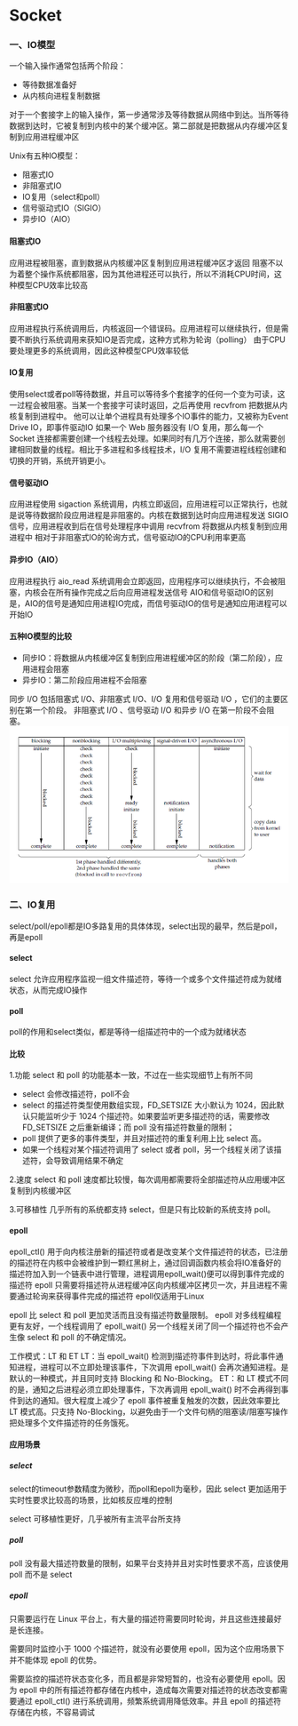 # Socket
### 一、IO模型
一个输入操作通常包括两个阶段：
* 等待数据准备好
* 从内核向进程复制数据

对于一个套接字上的输入操作，第一步通常涉及等待数据从网络中到达。当所等待数据到达时，它被复制到内核中的某个缓冲区。第二部就是把数据从内存缓冲区复制到应用进程缓冲区

Unix有五种IO模型：
* 阻塞式IO
* 非阻塞式IO
* IO复用（select和poll）
* 信号驱动式IO（SIGIO）
* 异步IO（AIO）
  
#### 阻塞式IO
应用进程被阻塞，直到数据从内核缓冲区复制到应用进程缓冲区才返回
阻塞不以为着整个操作系统都阻塞，因为其他进程还可以执行，所以不消耗CPU时间，这种模型CPU效率比较高

#### 非阻塞式IO
应用进程执行系统调用后，内核返回一个错误码。应用进程可以继续执行，但是需要不断执行系统调用来获知IO是否完成，这种方式称为轮询（polling）
由于CPU要处理更多的系统调用，因此这种模型CPU效率较低

#### IO复用
使用select或者poll等待数据，并且可以等待多个套接字的任何一个变为可读，这一过程会被阻塞。当某一个套接字可读时返回，之后再使用 recvfrom 把数据从内核复制到进程中。
他可以让单个进程具有处理多个IO事件的能力，又被称为Event Drive IO，即事件驱动IO
如果一个 Web 服务器没有 I/O 复用，那么每一个 Socket 连接都需要创建一个线程去处理。如果同时有几万个连接，那么就需要创建相同数量的线程。相比于多进程和多线程技术，I/O 复用不需要进程线程创建和切换的开销，系统开销更小。

#### 信号驱动IO
应用进程使用 sigaction 系统调用，内核立即返回，应用进程可以正常执行，也就是说等待数据阶段应用进程是非阻塞的。内核在数据到达时向应用进程发送 SIGIO 信号，应用进程收到后在信号处理程序中调用 recvfrom 将数据从内核复制到应用进程中
相对于非阻塞式IO的轮询方式，信号驱动IO的CPU利用率更高

#### 异步IO（AIO）
应用进程执行 aio_read 系统调用会立即返回，应用程序可以继续执行，不会被阻塞，内核会在所有操作完成之后向应用进程发送信号
AIO和信号驱动IO的区别是，AIO的信号是通知应用进程IO完成，而信号驱动IO的信号是通知应用进程可以开始IO

#### 五种IO模型的比较
* 同步IO：将数据从内核缓冲区复制到应用进程缓冲区的阶段（第二阶段），应用进程会阻塞
* 异步IO：第二阶段应用进程不会阻塞
  
同步 I/O 包括阻塞式 I/O、非阻塞式 I/O、I/O 复用和信号驱动 I/O ，它们的主要区别在第一个阶段。
非阻塞式 I/O 、信号驱动 I/O 和异步 I/O 在第一阶段不会阻塞。
![avatar](../static/五种IO模型.png)

### 二、IO复用
select/poll/epoll都是IO多路复用的具体体现，select出现的最早，然后是poll，再是epoll

#### select
select 允许应用程序监视一组文件描述符，等待一个或多个文件描述符成为就绪状态，从而完成IO操作

#### poll
poll的作用和select类似，都是等待一组描述符中的一个成为就绪状态

#### 比较
1.功能
select 和 poll 的功能基本一致，不过在一些实现细节上有所不同
* select 会修改描述符，poll不会
* select 的描述符类型使用数组实现，FD_SETSIZE 大小默认为 1024，因此默认只能监听少于 1024 个描述符。如果要监听更多描述符的话，需要修改 FD_SETSIZE 之后重新编译；而 poll 没有描述符数量的限制；
* poll 提供了更多的事件类型，并且对描述符的重复利用上比 select 高。
* 如果一个线程对某个描述符调用了 select 或者 poll，另一个线程关闭了该描述符，会导致调用结果不确定

2.速度
select 和 poll 速度都比较慢，每次调用都需要将全部描述符从应用缓冲区复制到内核缓冲区

3.可移植性
几乎所有的系统都支持 select，但是只有比较新的系统支持 poll。

#### epoll
epoll_ctl() 用于向内核注册新的描述符或者是改变某个文件描述符的状态，已注册的描述符在内核中会被维护到一颗红黑树上，通过回调函数内核会将IO准备好的描述符加入到一个链表中进行管理，进程调用epoll_wait()便可以得到事件完成的描述符
epoll 只需要将描述符从进程缓冲区向内核缓冲区拷贝一次，并且进程不需要通过轮询来获得事件完成的描述符
epoll仅适用于Linux

epoll 比 select 和 poll 更加灵活而且没有描述符数量限制。
epoll 对多线程编程更有友好，一个线程调用了 epoll_wait() 另一个线程关闭了同一个描述符也不会产生像 select 和 poll 的不确定情况。

工作模式：LT 和 ET
LT：当 epoll_wait() 检测到描述符事件到达时，将此事件通知进程，进程可以不立即处理该事件，下次调用 epoll_wait() 会再次通知进程。是默认的一种模式，并且同时支持 Blocking 和 No-Blocking。
ET：和 LT 模式不同的是，通知之后进程必须立即处理事件，下次再调用 epoll_wait() 时不会再得到事件到达的通知。很大程度上减少了 epoll 事件被重复触发的次数，因此效率要比 LT 模式高。只支持 No-Blocking，以避免由于一个文件句柄的阻塞读/阻塞写操作把处理多个文件描述符的任务饿死。

#### 应用场景
##### select
select的timeout参数精度为微秒，而poll和epoll为毫秒，因此 select 更加适用于实时性要求比较高的场景，比如核反应堆的控制

select 可移植性更好，几乎被所有主流平台所支持

##### poll
poll 没有最大描述符数量的限制，如果平台支持并且对实时性要求不高，应该使用 poll 而不是 select

##### epoll
只需要运行在 Linux 平台上，有大量的描述符需要同时轮询，并且这些连接最好是长连接。

需要同时监控小于 1000 个描述符，就没有必要使用 epoll，因为这个应用场景下并不能体现 epoll 的优势。

需要监控的描述符状态变化多，而且都是非常短暂的，也没有必要使用 epoll。因为 epoll 中的所有描述符都存储在内核中，造成每次需要对描述符的状态改变都需要通过 epoll_ctl() 进行系统调用，频繁系统调用降低效率。并且 epoll 的描述符存储在内核，不容易调试